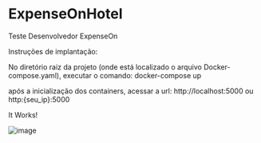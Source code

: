 # ExpenseOnHotel
Teste Desenvolvedor ExpenseOn

Instruções de implantação: 

No diretório raiz da projeto (onde está localizado o arquivo Docker-compose.yaml), executar o comando: 
docker-compose up

após a inicialização dos containers, acessar a url:
http://localhost:5000 ou http:{seu_ip}:5000

It Works!

![image](https://user-images.githubusercontent.com/8313381/127916245-3598ee09-3f6e-4a67-bdfc-dcdfc86e6470.png)


